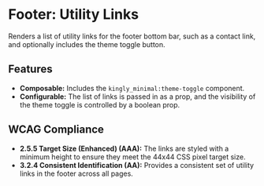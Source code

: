 # Footer: Utility Links

Renders a list of utility links for the footer bottom bar, such as a contact
link, and optionally includes the theme toggle button.

## Features

- **Composable:** Includes the `kingly_minimal:theme-toggle` component.
- **Configurable:** The list of links is passed in as a prop, and the visibility
  of the theme toggle is controlled by a boolean prop.

## WCAG Compliance

- **2.5.5 Target Size (Enhanced) (AAA):** The links are styled with a minimum
  height to ensure they meet the 44x44 CSS pixel target size.
- **3.2.4 Consistent Identification (AA):** Provides a consistent set of utility
  links in the footer across all pages.
